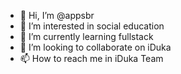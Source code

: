 - 👋 Hi, I’m @appsbr
- 👀 I’m interested in social education
- 🌱 I’m currently learning fullstack
- 💞️ I’m looking to collaborate on iDuka
- 📫 How to reach me in iDuka Team

<!---
appsbr/appsbr is a ✨ special ✨ repository because its `README.md` (this file) appears on your GitHub profile.
You can click the Preview link to take a look at your changes.
--->
